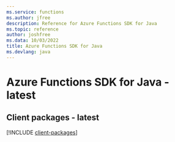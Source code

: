 ```yaml
---
ms.service: functions
ms.author: jfree
description: Reference for Azure Functions SDK for Java
ms.topic: reference
author: joshfree
ms.data: 10/03/2022
title: Azure Functions SDK for Java
ms.devlang: java
---
```

# Azure Functions SDK for Java - latest

## Client packages - latest
[!INCLUDE [client-packages](functions-client-index.md)]